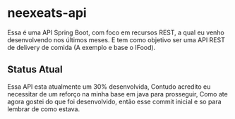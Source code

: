 # neexeats-api
 Essa é uma API Spring Boot, com foco em recursos REST, a qual eu venho desenvolvendo nos últimos meses. E tem como objetivo ser uma API REST  de delivery de comida (A exemplo e base o IFood).

## Status Atual
 Essa API esta atualmente um 30% desenvolvida, Contudo acredito eu necessitar de um reforço na minha base em java para prosseguir, Como ate agora gostei do que foi desenvolvido, então esse commit inicial e so para lembrar de como estava.